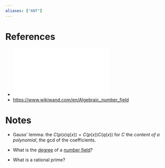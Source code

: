 ```yaml
---
aliases: ["ANT"]
---
```


# References
- ![](_attachments/ant.pdf)
- <https://www.wikiwand.com/en/Algebraic_number_field>

# Notes

- Gauss' lemma: the $C(p(x)q(x)) = C(p(x)) C(q(x))$ for $C$ the *content of a polynomial*, the gcd of the coefficients.

- What is the [degree](degree) of a [number field](number%20field)?
- What is a rational prime?